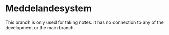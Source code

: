 # Meddelandesystem

This branch is only used for taking notes. It has no connection to any of the development or the main branch.